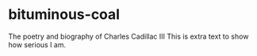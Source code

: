 # bituminous-coal
The poetry and biography of Charles Cadillac III
This is extra text to show how serious I am.
